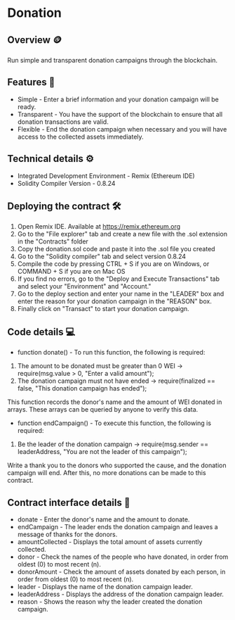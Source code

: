 # Donation

## Overview  🪙

Run simple and transparent donation campaigns through the blockchain.

## Features 📃

* Simple - Enter a brief information and your donation campaign will be ready.
* Transparent - You have the support of the blockchain to ensure that all donation transactions are valid.
* Flexible - End the donation campaign when necessary and you will have access to the collected assets immediately.

## Technical details ⚙️

* Integrated Development Environment - Remix (Ethereum IDE)
* Solidity Compiler Version - 0.8.24

## Deploying the contract 🛠️

1. Open Remix IDE. Available at https://remix.ethereum.org
2. Go to the "File explorer" tab and create a new file with the .sol extension in the "Contracts" folder
3. Copy the donation.sol code and paste it into the .sol file you created
4. Go to the "Solidity compiler" tab and select version 0.8.24
5. Compile the code by pressing CTRL + S if you are on Windows, or COMMAND + S if you are on Mac OS
6. If you find no errors, go to the "Deploy and Execute Transactions" tab and select your "Environment" and "Account."
7. Go to the deploy section and enter your name in the "LEADER" box and enter the reason for your donation campaign in the "REASON" box.
8. Finally click on "Transact" to start your donation campaign.

## Code details 💻

*  function donate() - To run this function, the following is required:

1. The amount to be donated must be greater than 0 WEI -> require(msg.value > 0, "Enter a valid amount");
2. The donation campaign must not have ended -> require(finalized == false, "This donation campaign has ended");

This function records the donor's name and the amount of WEI donated in arrays. These arrays can be queried by anyone to verify this data.

* function endCampaign() - To execute this function, the following is required:

1. Be the leader of the donation campaign -> require(msg.sender == leaderAddress, "You are not the leader of this campaign");

Write a thank you to the donors who supported the cause, and the donation campaign will end. After this, no more donations can be made to this contract.

## Contract interface details 📌

* donate - Enter the donor's name and the amount to donate.
* endCampaign - The leader ends the donation campaign and leaves a message of thanks for the donors.
* amountCollected - Displays the total amount of assets currently collected.
* donor - Check the names of the people who have donated, in order from oldest (0) to most recent (n).
* donorAmount - Check the amount of assets donated by each person, in order from oldest (0) to most recent (n).
* leader - Displays the name of the donation campaign leader.
* leaderAddress - Displays the address of the donation campaign leader.
* reason - Shows the reason why the leader created the donation campaign.
